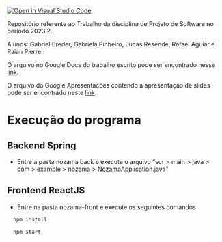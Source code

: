 [![Open in Visual Studio Code](https://classroom.github.com/assets/open-in-vscode-718a45dd9cf7e7f842a935f5ebbe5719a5e09af4491e668f4dbf3b35d5cca122.svg)](https://classroom.github.com/online_ide?assignment_repo_id=11907281&assignment_repo_type=AssignmentRepo)

Repositório referente ao Trabalho da disciplina de Projeto de Software no período 2023.2.

Alunos: Gabriel Breder, Gabriela Pinheiro, Lucas Resende, Rafael Aguiar e Raian Pierre

O arquivo no Google Docs do trabalho escrito pode ser encontrado nesse [link](https://docs.google.com/document/d/1J7rvrno4a1jZciDY2p-RtBa2dM4BiyEKuyY2MKS0eQs/edit?usp=sharing).

O arquivo do Google Apresentações contendo a apresentação de slides pode ser encontrado neste [link](https://docs.google.com/presentation/d/1ZIXsyuxB2IHDbgVmd4WQC6NXV-z__Brj5wLS3Cxv3jc/edit#slide=id.p).

# Execução do programa

## Backend Spring

- Entre a pasta nozama back e execute o arquivo "scr > main > java > com > example > nozama > NozamaApplication.java"

## Frontend ReactJS

- Entre na pasta nozama-front e execute os seguintes comandos

```JavaScript
  npm install
```

```JavaScript
  npm start
```
